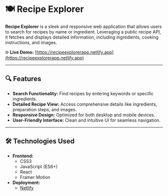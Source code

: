 # 🍽️ Recipe Explorer

**Recipe Explorer** is a sleek and responsive web application that allows users to search for recipes by name or ingredient. Leveraging a public recipe API, it fetches and displays detailed information, including ingredients, cooking instructions, and images.

🌐 **Live Demo:** [https://recipeexplorerapp.netlify.app](https://recipeexplorerapp.netlify.app)

---

## 🔍 Features

- **Search Functionality:** Find recipes by entering keywords or specific ingredients.
- **Detailed Recipe View:** Access comprehensive details like ingredients, preparation steps, and images.
- **Responsive Design:** Optimized for both desktop and mobile devices.
- **User-Friendly Interface:** Clean and intuitive UI for seamless navigation.

---

## 🛠️ Technologies Used

- **Frontend:**
  - CSS3
  - JavaScript (ES6+)
  - React
  - Framer Motion
- **Deployment:**
  - [Netlify](https://www.netlify.com/)
